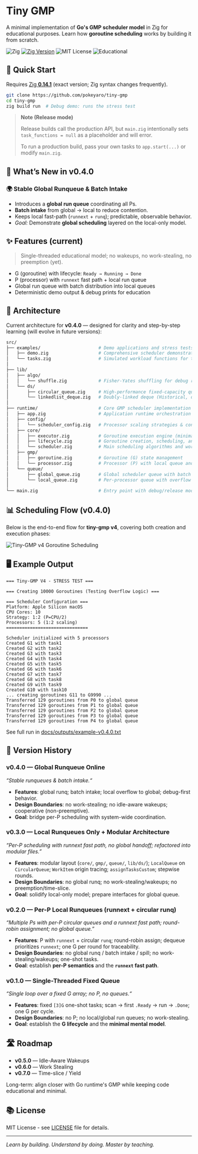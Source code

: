 # Tiny GMP

A minimal implementation of **Go's GMP scheduler model** in Zig for educational purposes. Learn how **goroutine scheduling** works by building it from scratch.

![Zig](https://img.shields.io/badge/Zig-orange?logo=zig&logoColor=white)
[![Zig Version](https://img.shields.io/badge/Zig-0.14.1-orange.svg)](https://ziglang.org/download/)
![MIT License](https://img.shields.io/badge/License-MIT-blue)
![Educational](https://img.shields.io/badge/Purpose-Educational-green)

## 🚀 Quick Start

Requires [Zig **0.14.1**](https://ziglang.org/download/) (exact version; Zig syntax changes frequently).

```bash
git clone https://github.com/pokeyaro/tiny-gmp
cd tiny-gmp
zig build run  # Debug demo: runs the stress test
```

> **Note (Release mode)**
>
> Release builds call the production API, but `main.zig` intentionally sets `task_functions = null` as a placeholder and will error.
>
> To run a production build, pass your own tasks to `app.start(...)` or modify `main.zig`.

## 🎉 What’s New in v0.4.0

### 🌍 Stable Global Runqueue & Batch Intake

- Introduces a **global run queue** coordinating all Ps.
- **Batch intake** from global → local to reduce contention.
- Keeps local fast-path (`runnext` + `runq`); predictable, observable behavior.
- _Goal:_ Demonstrate **global scheduling** layered on the local-only model.

## ✨ Features (current)

> Single-threaded educational model; no wakeups, no work-stealing, no preemption (yet).

- G (goroutine) with lifecycle: `Ready → Running → Done`
- P (processor) with `runnext` fast path + local run queue
- Global run queue with batch distribution into local queues
- Deterministic demo output & debug prints for education

## 🧱 Architecture

Current architecture for **v0.4.0** — designed for clarity and step-by-step learning (will evolve in future versions):

```bash
src/
├── examples/                      # Demo applications and stress tests
│   ├── demo.zig                   # Comprehensive scheduler demonstration
│   └── tasks.zig                  # Simulated workload functions for testing
│
├── lib/
│   ├── algo/
│   │   └── shuffle.zig            # Fisher-Yates shuffling for debug randomization
│   └── ds/
│       ├── circular_queue.zig     # High-performance fixed-capacity queue
│       └── linkedlist_deque.zig   # Doubly-linked deque (Historical, deprecated — file comments explain the original design rationale)
│
├── runtime/                       # Core GMP scheduler implementation
│   ├── app.zig                    # Application runtime orchestration
│   ├── config/
│   │   └── scheduler_config.zig   # Processor scaling strategies & configuration
│   ├── core/
│   │   ├── executor.zig           # Goroutine execution engine (minimal hooks)
│   │   ├── lifecycle.zig          # Goroutine creation, scheduling, and cleanup
│   │   └── scheduler.zig          # Main scheduling algorithms and work distribution
│   ├── gmp/
│   │   ├── goroutine.zig          # Goroutine (G) state management
│   │   └── processor.zig          # Processor (P) with local queue and runnext
│   └── queue/
│       ├── global_queue.zig       # Global scheduler queue with batch operations
│       └── local_queue.zig        # Per-processor queue with overflow handling
│
└── main.zig                       # Entry point with debug/release mode selection
```

## 📊 Scheduling Flow (v0.4.0)

Below is the end-to-end flow for **tiny-gmp v4**, covering both creation and execution phases:

![Tiny-GMP v4 Goroutine Scheduling](./docs/diagrams/tiny-gmp-v4-scheduling-flow@2x.png)

## 🖥️ Example Output

```text
=== Tiny-GMP V4 - STRESS TEST ===

=== Creating 10000 Goroutines (Testing Overflow Logic) ===

=== Scheduler Configuration ===
Platform: Apple Silicon macOS
CPU Cores: 10
Strategy: 1:2 (P=CPU/2)
Processors: 5 (1:2 scaling)
===============================

Scheduler initialized with 5 processors
Created G1 with task1
Created G2 with task2
Created G3 with task3
Created G4 with task4
Created G5 with task5
Created G6 with task6
Created G7 with task7
Created G8 with task8
Created G9 with task9
Created G10 with task10
... creating goroutines G11 to G9990 ...
Transferred 129 goroutines from P0 to global queue
Transferred 129 goroutines from P1 to global queue
Transferred 129 goroutines from P2 to global queue
Transferred 129 goroutines from P3 to global queue
Transferred 129 goroutines from P4 to global queue
```

See full run in [docs/outputs/example-v0.4.0.txt](./docs/outputs/example-v0.4.0.txt)

## 📜 Version History

### v0.4.0 — Global Runqueue Online

_“Stable runqueues & batch intake.“_

- **Features**: global runq; batch intake; local overflow to global; debug-first behavior.
- **Design Boundaries**: no work-stealing; no idle-aware wakeups; cooperative (non-preemptive).
- **Goal**: bridge per-P scheduling with system-wide coordination.

### v0.3.0 — Local Runqueues Only + Modular Architecture

_“Per-P scheduling with runnext fast path, no global handoff; refactored into modular files.”_

- **Features**: modular layout (`core/`, `gmp/`, `queue/`, `lib/ds/`); `LocalQueue` on `CircularQueue`; `WorkItem` origin tracing; `assignTasksCustom`; stepwise rounds.
- **Design Boundaries**: no global runq; no work-stealing/wakeups; no preemption/time-slice.
- **Goal**: solidify local-only model; prepare interfaces for global queue.

### v0.2.0 — Per-P Local Runqueues (runnext + circular runq)

_“Multiple Ps with per-P circular queues and a runnext fast path; round-robin assignment; no global queue.”_

- **Features**: P with `runnext` + circular `runq`; round-robin assign; dequeue prioritizes `runnext`; one G per round for traceability.
- **Design Boundaries**: no global runq / batch intake / spill; no work-stealing/wakeups; one-shot tasks.
- **Goal**: establish **per-P semantics** and the **`runnext` fast path**.

### v0.1.0 — Single-Threaded Fixed Queue

_“Single loop over a fixed G array; no P, no queues.“_

- **Features**: fixed `[3]G` one-shot tasks; scan → first `.Ready` → run → `.Done`; one G per cycle.
- **Design Boundaries**: no P; no local/global run queues; no work-stealing.
- **Goal**: establish the **G lifecycle** and the **minimal mental model**.

## 🛣️ Roadmap

- **v0.5.0** — Idle-Aware Wakeups
- **v0.6.0** — Work Stealing
- **v0.7.0** — Time-slice / Yield

Long-term: align closer with Go runtime's GMP while keeping code educational and minimal.

## 📚 License

MIT License - see [LICENSE](./LICENSE) file for details.

---

_Learn by building. Understand by doing. Master by teaching._
